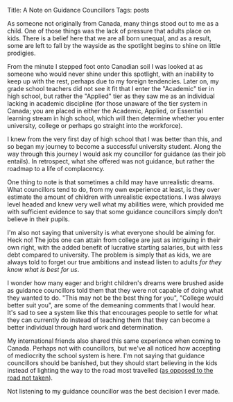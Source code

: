 Title: A Note on Guidance Councillors
Tags: posts

As someone not originally from Canada, many things stood out to me as a child.
One of those things was the lack of pressure that adults place on kids. There
is a belief here that we are all born unequal, and as a result, some are left
to fall by the wayside as the spotlight begins to shine on little prodigies.



From the minute I stepped foot onto Canadian soil I was looked at as someone
who would never shine under this spotlight, with an inability to keep up with
the rest, perhaps due to my foreign tendencies. Later on, my grade school
teachers did not see it fit that I enter the "Academic" tier in high school,
but rather the "Applied" tier as they saw me as an individual lacking in
academic discipline (for those unaware of the tier system in Canada; you are
placed in either the Academic, Applied, or Essential learning stream in high
school, which will then determine whether you enter university, college or
perhaps go straight into the workforce).



I knew from the very first day of high school that I was better than this, and
so began my journey to become a successful university student. Along the way
through this journey I would ask my councillor for guidance (as their job
entails). In retrospect, what she offered was not guidance, but rather the
roadmap to a life of complacency.



One thing to note is that sometimes a child may have unrealistic dreams. What
councillors tend to do, from my own experience at least, is they over estimate
the amount of children with unrealistic expectations. I was always level
headed and knew very well what my abilities were, which provided me with
sufficient evidence to say that some guidance councillors simply don't believe
in their pupils.



I'm also not saying that university is what everyone should be aiming for.
Heck no! The jobs one can attain from college are just as intriguing in their
own right, with the added benefit of lucrative starting salaries, but with
less debt compared to university. The problem is simply that as kids, we are
always told to forget our true ambitions and instead listen to adults _for
they know what is best for us_.



I wonder how many eager and bright children's dreams were brushed aside as
guidance councillors told them that they were not capable of doing what they
wanted to do. "This may not be the best thing for you", "College would better
suit you", are some of the demeaning comments that I would hear. It's sad to
see a system like this that encourages people to settle for what they can
currently do instead of teaching them that they can become a better individual
through hard work and determination.



My international friends also shared this same experience when coming to
Canada. Perhaps not with councillors, but we've all noticed how accepting of
mediocrity the school system is here. I'm not saying that guidance councillors
should be banished, but they should start believing in the kids instead of
lighting the way to the road most travelled ([as opposed to the road not
taken](http://www.bartleby.com/119/1.html)).



Not listening to my guidance councillor was the best decision I ever made.

